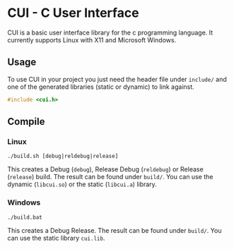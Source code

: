 # CUI - C User Interface

CUI is a basic user interface library for the c programming language. It currently supports
Linux with X11 and Microsoft Windows.

## Usage

To use CUI in your project you just need the header file under `include/` and
one of the generated libraries (static or dynamic) to link against.

```c
#include <cui.h>
```

## Compile

### Linux

```
./build.sh [debug|reldebug|release]
```

This creates a Debug (`debug`), Release Debug (`reldebug`) or Release
(`release`) build.  The result can be found under `build/`. You can use the
dynamic (`libcui.so`) or the static (`libcui.a`) library.

### Windows

```
./build.bat
```

This creates a Debug Release. The result can be found under `build/`. You can
use the static library `cui.lib`.
